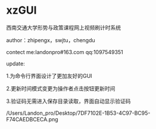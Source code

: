 xzGUI
=====
西南交通大学形势与政策课程网上视频刷计时系统

author：zhipengx，swjtu，chengdu

contect me:landonpro#163.com qq:1097549351

update:

1.为命令行界面设计了更加友好的GUI

2.更新时间模式变更为操作者点击按钮更新时间

3.验证码无需进入保存目录读取，界面自动显示验证码

/Users/Landon_pro/Desktop/7DF7102E-1B53-4C97-BC95-F74CAEDBCECA.png


